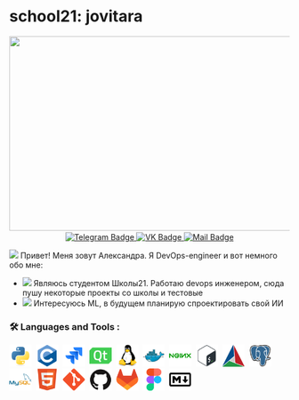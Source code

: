# school21: jovitara
<div id="header" align="center">
  <img src="https://media.giphy.com/media/v1.Y2lkPTc5MGI3NjExOXV4N2h3cmE5YmRrc3Q5cWNycjJ6MG82NTBmZDdtZHA5cGoybTNhMyZlcD12MV9pbnRlcm5hbF9naWZfYnlfaWQmY3Q9Zw/NvONRxCxKRPpe/giphy.gif" width="600" height="350"/>
</div>
<div id="badges" align="center">
  <a href="https://t.me/vvvwwwv">
  <img src="https://img.shields.io/badge/-telegram-blue" alt="Telegram Badge"/>
    </a>
  <a href="https://vk.com/wrst1">
  <img src="https://img.shields.io/badge/-vk-1d00d6" alt="VK Badge"/>
    </a>
  <a href="mailto:vereckaya2425@gmail.com">
  <img src="https://img.shields.io/badge/-gmail.com-9d00ff" alt="Mail Badge"/>
    </a>
</div>
 <div align="left">
  <p></p><img src="https://media.giphy.com/media/v1.Y2lkPTc5MGI3NjExZ3Jud3Qzd2U1azVscTc5eTVsbHppaHRnM2tzYTJudmFyZDN4M3hxZSZlcD12MV9pbnRlcm5hbF9naWZfYnlfaWQmY3Q9cw/lTLY0aBWN5SaMeBzLd/giphy.gif" width="40px"> Привет! Меня зовут Александра. Я DevOps-engineer и вот немного обо мне:</p>
  <ul>
    <li><img src="https://media.giphy.com/media/v1.Y2lkPTc5MGI3NjExZ3Jud3Qzd2U1azVscTc5eTVsbHppaHRnM2tzYTJudmFyZDN4M3hxZSZlcD12MV9pbnRlcm5hbF9naWZfYnlfaWQmY3Q9cw/lTLY0aBWN5SaMeBzLd/giphy.gif" width="30px"/> Являюсь студентом Школы21. Работаю devops инженером, сюда пушу некоторые проекты со школы и тестовые</li>
    <li><img src="https://media.giphy.com/media/v1.Y2lkPTc5MGI3NjExZ3Jud3Qzd2U1azVscTc5eTVsbHppaHRnM2tzYTJudmFyZDN4M3hxZSZlcD12MV9pbnRlcm5hbF9naWZfYnlfaWQmY3Q9cw/lTLY0aBWN5SaMeBzLd/giphy.gif" width="30px"/> Интересуюсь ML, в будущем планирую спроектировать свой ИИ</li>
  </ul>
</div>

<div align="left">
  
### :hammer_and_wrench: Languages and Tools :

  <img src="https://github.com/devicons/devicon/blob/master/icons/python/python-original.svg" title="python" alt="python" width="40" height="40"/>&nbsp;
  <img src="https://github.com/devicons/devicon/blob/master/icons/c/c-original.svg" title="C" alt="C" width="40" height="40"/>&nbsp;
  <img src="https://github.com/devicons/devicon/blob/master/icons/jira/jira-original.svg" title="jira"  alt="jira" width="40" height="40"/>&nbsp;
  <img src="https://github.com/devicons/devicon/blob/master/icons/qt/qt-original.svg" title="qt" alt="qt" width="40" height="40"/>&nbsp;
  <img src="https://github.com/devicons/devicon/blob/master/icons/linux/linux-original.svg" title="linux" alt="linux" width="40" height="40"/>&nbsp;
  <img src="https://github.com/devicons/devicon/blob/master/icons/docker/docker-original.svg" title="docker" alt="docker" width="40" height="40"/>&nbsp;
  <img src="https://github.com/devicons/devicon/blob/master/icons/nginx/nginx-original.svg" title="nginx" alt="nginx" width="40" height="40"/>&nbsp;
  <img src="https://github.com/devicons/devicon/blob/master/icons/bash/bash-original.svg" title="bash" alt="bash" width="40" height="40"/>&nbsp;
  <img src="https://github.com/devicons/devicon/blob/master/icons/cmake/cmake-original.svg" title="cmake" alt="cmake" width="40" height="40"/>&nbsp;
  <img src="https://github.com/devicons/devicon/blob/master/icons/postgresql/postgresql-original.svg" title="postgresql" alt="postgresql" width="40" height="40"/>&nbsp;
  <img src="https://github.com/devicons/devicon/blob/master/icons/mysql/mysql-original-wordmark.svg" title="mySQL"  alt="mySQL" width="40" height="40"/>&nbsp;
  <img src="https://github.com/devicons/devicon/blob/master/icons/html5/html5-original.svg" title="HTML5" alt="HTML" width="40" height="40"/>&nbsp;
  <img src="https://github.com/devicons/devicon/blob/master/icons/git/git-original.svg"  title="git" alt="git" width="40" height="40"/>&nbsp;
  <img src="https://github.com/devicons/devicon/blob/master/icons/github/github-original.svg" title="github" alt="github" width="40" height="40"/>&nbsp;
  <img src="https://github.com/devicons/devicon/blob/master/icons/gitlab/gitlab-original.svg" title="gitlab" alt="gitlab" width="40" height="40"/>&nbsp;
  <img src="https://github.com/devicons/devicon/blob/master/icons/figma/figma-original.svg" title="figma" alt="figma" width="40" height="40"/>&nbsp;
  <img src="https://github.com/devicons/devicon/blob/master/icons/markdown/markdown-original.svg" title="markdown" alt="markdown" width="40" height="40"/>&nbsp;
</div>
